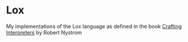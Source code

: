 # Lox

My implementations of the Lox language as defined in the book [Crafting Interpreters](https://craftinginterpreters.com/) by Robert Nystrom

